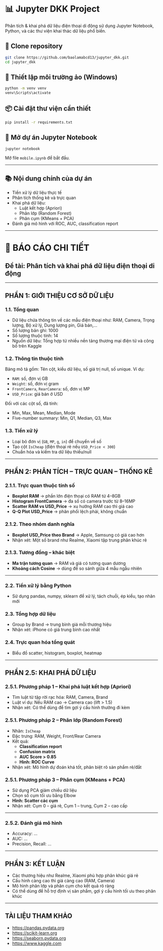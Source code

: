 # 📊 Jupyter DKK Project

Phân tích & khai phá dữ liệu điện thoại di động sử dụng Jupyter Notebook, Python, và các thư viện khai thác dữ liệu phổ biến.

## 🚀 Clone repository

```bash
git clone https://github.com/baolamabcd13/jupyter_dkk.git
cd jupyter_dkk
```

## 🧪 Thiết lập môi trường ảo (Windows)

```bash
python -m venv venv
venv\Scripts\activate
```

## 📦 Cài đặt thư viện cần thiết

```bash
pip install -r requirements.txt
```

## 📂 Mở dự án Jupyter Notebook

```bash
jupyter notebook
```

Mở file `mobile.ipynb` để bắt đầu.

---

## 📚 Nội dung chính của dự án

- Tiền xử lý dữ liệu thực tế
- Phân tích thống kê và trực quan
- Khai phá dữ liệu:
  - Luật kết hợp (Apriori)
  - Phân lớp (Random Forest)
  - Phân cụm (KMeans + PCA)
- Đánh giá mô hình với ROC, AUC, classification report

---

# 📝 BÁO CÁO CHI TIẾT

## Đề tài: Phân tích và khai phá dữ liệu điện thoại di động

---

## PHẦN 1: GIỚI THIỆU CƠ SỞ DỮ LIỆU

### 1.1. Tổng quan

- Dữ liệu chứa thông tin về các mẫu điện thoại như: RAM, Camera, Trọng lượng, Bộ xử lý, Dung lượng pin, Giá bán,...
- Số lượng bản ghi: 1000
- Số lượng thuộc tính: 14
- Nguồn dữ liệu: Tổng hợp từ nhiều nền tảng thương mại điện tử và công bố trên Kaggle

### 1.2. Thông tin thuộc tính

Bảng mô tả gồm: Tên cột, kiểu dữ liệu, số giá trị null, số unique. Ví dụ:

- `RAM`: số, đơn vị GB
- `Weight`: số, đơn vị gram
- `FrontCamera`, `RearCamera`: số, đơn vị MP
- `USD_Price`: giá bán ở USD

Đối với các cột số, đã tính:

- Min, Max, Mean, Median, Mode
- Five-number summary: Min, Q1, Median, Q3, Max

### 1.3. Tiền xử lý

- Loại bỏ đơn vị (`GB`, `MP`, `g`, `in`) để chuyển về số
- Tạo cột `IsCheap` (điện thoại rẻ nếu `USD_Price < 300`)
- Chuẩn hóa và kiểm tra dữ liệu thiếu/null

---

## PHẦN 2: PHÂN TÍCH – TRỰC QUAN – THỐNG KÊ

### 2.1.1. Trực quan thuộc tính số

- **Boxplot RAM** → phần lớn điện thoại có RAM từ 4–8GB
- **Histogram FrontCamera** → đa số có camera trước từ 8–16MP
- **Scatter RAM vs USD_Price** → xu hướng RAM cao thì giá cao
- **Q-Q Plot USD_Price** → phân phối lệch phải, không chuẩn

### 2.1.2. Theo nhóm danh nghĩa

- **Boxplot USD_Price theo Brand** → Apple, Samsung có giá cao hơn
- Nhận xét: Một số brand như Realme, Xiaomi tập trung phân khúc rẻ

### 2.1.3. Tương đồng – khác biệt

- **Ma trận tương quan** → RAM và giá có tương quan dương
- **Khoảng cách Cosine** → dùng để so sánh giữa 4 mẫu ngẫu nhiên

---

### 2.2. Tiền xử lý bằng Python

- Sử dụng pandas, numpy, sklearn để xử lý, tách chuỗi, ép kiểu, tạo nhãn mới

### 2.3. Tổng hợp dữ liệu

- Group by Brand → trung bình giá mỗi thương hiệu
- Nhận xét: iPhone có giá trung bình cao nhất

### 2.4. Trực quan hóa tổng quát

- Biểu đồ scatter, histogram, boxplot, heatmap

---

## PHẦN 2.5: KHAI PHÁ DỮ LIỆU

### 2.5.1. Phương pháp 1 – Khai phá luật kết hợp (Apriori)

- Tìm luật từ tập rời rạc hóa: RAM, Camera, Brand
- Luật ví dụ: Nếu RAM cao → Camera cao (lift > 1.5)
- Nhận xét: Có thể dùng để tìm gợi ý cấu hình thường đi kèm

### 2.5.1. Phương pháp 2 – Phân lớp (Random Forest)

- Nhãn: `IsCheap`
- Đặc trưng: RAM, Weight, Front/Rear Camera
- Kết quả:
  - **Classification report**
  - **Confusion matrix**
  - **AUC Score > 0.85**
  - **Hình: ROC Curve**
- Nhận xét: Mô hình dự đoán khá tốt, phân biệt rõ sản phẩm rẻ/đắt

### 2.5.1. Phương pháp 3 – Phân cụm (KMeans + PCA)

- Sử dụng PCA giảm chiều dữ liệu
- Chọn số cụm tối ưu bằng Elbow
- **Hình: Scatter các cụm**
- Nhận xét: Cụm 0 – giá rẻ, Cụm 1 – trung, Cụm 2 – cao cấp

---

### 2.5.2. Đánh giá mô hình

- Accuracy: ...
- AUC: ...
- Precision, Recall: ...

---

## PHẦN 3: KẾT LUẬN

- Các thương hiệu như Realme, Xiaomi phù hợp phân khúc giá rẻ
- Cấu hình càng cao thì giá càng cao (RAM, Camera)
- Mô hình phân lớp và phân cụm cho kết quả rõ ràng
- Có thể dùng để hỗ trợ định vị sản phẩm, gợi ý cấu hình tối ưu theo phân khúc

---

## TÀI LIỆU THAM KHẢO

- https://pandas.pydata.org
- https://scikit-learn.org
- https://seaborn.pydata.org
- https://www.kaggle.com
